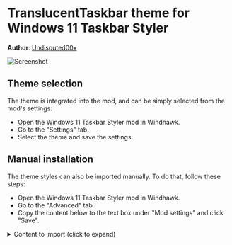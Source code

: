 # TranslucentTaskbar theme for Windows 11 Taskbar Styler

**Author**: [Undisputed00x](https://github.com/Undisputed00x)

![Screenshot](screenshot.png)

## Theme selection

The theme is integrated into the mod, and can be simply selected from the mod's
settings:

* Open the Windows 11 Taskbar Styler mod in Windhawk.
* Go to the "Settings" tab.
* Select the theme and save the settings.

## Manual installation

The theme styles can also be imported manually. To do that, follow these steps:

* Open the Windows 11 Taskbar Styler mod in Windhawk.
* Go to the "Advanced" tab.
* Copy the content below to the text box under "Mod settings" and click "Save".

<details>
<summary>Content to import (click to expand)</summary>

```json
{
  "controlStyles[0].target": "Taskbar.TaskbarFrame > Grid#RootGrid > Taskbar.TaskbarBackground > Grid > Rectangle#BackgroundFill",
  "controlStyles[0].styles[0]": "Fill=$CommonBgBrush",
  "controlStyles[1].target": "Taskbar.TaskbarBackground#HoverFlyoutBackgroundControl > Grid > Rectangle#BackgroundFill",
  "controlStyles[1].styles[0]": "Fill=$CommonBgBrush",
  "controlStyles[2].target": "Rectangle#BackgroundStroke",
  "controlStyles[2].styles[0]": "Visibility=Collapsed",
  "controlStyles[3].target": "MenuFlyoutPresenter > Border",
  "controlStyles[3].styles[0]": "Background=$CommonBgBrush",
  "controlStyles[3].styles[1]": "BorderThickness=0,0,0,0",
  "controlStyles[3].styles[2]": "CornerRadius=14",
  "controlStyles[3].styles[3]": "Padding=3,4,3,4",
  "controlStyles[4].target": "Border#OverflowFlyoutBackgroundBorder",
  "controlStyles[4].styles[0]": "Background=$CommonBgBrush",
  "controlStyles[4].styles[1]": "BorderThickness=0,0,0,0",
  "controlStyles[4].styles[2]": "CornerRadius=15",
  "controlStyles[4].styles[3]": "Margin=-2,-2,-2,-2",
  "controlStyles[5].target": "Grid#ConfirmatorMainGrid",
  "controlStyles[5].styles[0]": "Background=$CommonBgBrush",
  "controlStyles[6].target": "Grid#ConfirmatorMainGrid",
  "controlStyles[6].styles[0]": "BorderThickness=0",
  "controlStyles[7].target": "WindowsInternal.ComposableShell.Experiences.TextInput.Common.InputSwitcher > ContentControl > ContentPresenter > Grid",
  "controlStyles[7].styles[0]": "Background:=<WindhawkBlur BlurAmount=\"25\" TintColor=\"#25323232\"/>",
  "controlStyles[7].styles[1]": "BorderThickness=0",
  "controlStyles[8].target": "WindowsInternal.ComposableShell.Experiences.TextInput.Common.InputSwitcher > ContentControl > ContentPresenter > Grid > Grid",
  "controlStyles[8].styles[0]": "Background:=<SolidColorBrush Color=\"Transparent\"/>",
  "styleConstants[0]": "CommonBgBrush=<WindhawkBlur BlurAmount=\"18\" TintColor=\"#25323232\"/>"
}
```
</details>
